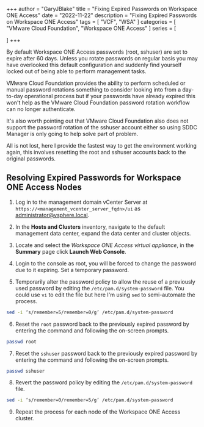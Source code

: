 +++
author = "GaryJBlake"
title = "Fixing Expired Passwords on Workspace ONE Access"
date = "2022-11-22"
description = "Fixing Expired Passwords on Workspace ONE Access"
tags = [
    "VCF",
    "WSA"
]
categories = [
    "VMware Cloud Foundation",
    "Workspace ONE Access"
]
series = [

]
+++

By default Workspace ONE Access passwords (root, sshuser) are set to expire after 60 days. Unless you rotate passwords on regular basis you may have overlooked this default configuration and suddenly find yourself locked out of being able to perform management tasks.

VMware Cloud Foundation provides the ability to perform scheduled or manual password rotations something to consider looking into from a day-to-day operational process but if your passwords have already expired this won't help as the VMware Cloud Foundation password rotation workflow can no longer authenticate.

It's also worth pointing out that VMware Cloud Foundation also does not support the password rotation of the sshuser account either so using SDDC Manager is only going to help solve part of problem.

All is not lost, here I provide the fastest way to get the environment working again, this involves resetting the root and sshuser accounts back to the original passwords.

## Resolving Expired Passwords for Workspace ONE Access Nodes

1. Log in to the management domain vCenter Server at `https://<management_vcenter_server_fqdn>/ui` as administrator@vsphere.local.

2. In the **Hosts and Clusters** inventory, navigate to the default management data center, expand the data center and cluster objects.

3. Locate and select the *Workspace ONE Access virtual appliance*, in the **Summary** page click **Launch Web Console**.

4. Login to the console as root, you will be forced to change the password due to it expiring. Set a temporary password.

5. Temporarily alter the password policy to allow the reuse of a previously used password by editing the `/etc/pam.d/system-password` file. You could use `vi` to edit the file but here I'm using `sed` to semi-automate the process.

``` bash
sed -i ‘s/remember=5/remember=0/g’ /etc/pam.d/system-password
```

6. Reset the `root` password back to the previously expired password by entering the command and following the on-screen prompts.

``` bash
passwd root
```

7. Reset the `sshuser` password back to the previously expired password by entering the command and following the on-screen prompts.

``` bash
passwd sshuser
```

8. Revert the password policy by editing the `/etc/pam.d/system-password` file.

``` bash
sed -i ‘s/remember=0/remember=5/g’ /etc/pam.d/system-password
```

9. Repeat the process for each node of the Workspace ONE Access cluster.
